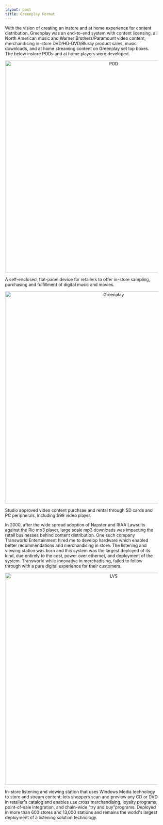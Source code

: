```yaml
---
layout: post
title: Greenplay Format
---
```


With the vision of creating an instore and at home experience for content distribution. Greenplay was an end-to-end system with content licensing, all North American music and Warner Brothers/Paramount video content, merchandising in-store DVD/HD-DVD/Bluray product sales, music downloads, and at home streaming content on Greenplay set top boxes. The below instore PODs and at home players were developed. 

<div style="text-align: center"><img src="{{ site.baseurl }}/images/pod.png" alt="POD" style="width: 700px;"/></div>

A self-enclosed, flat-panel device for retailers to offer in-store sampling, purchasing and fulfillment of digital music and movies.

<div style="text-align: center"><img src="{{ site.baseurl }}/images/greenplay.png" alt="Greenplay" style="width: 700px;"/></div>

Studio approved video content purchsae and rental through SD cards and PC peripherals, including $99 video player. 

In 2000, after the wide spread adoption of Napster and RIAA Lawsuits against the Rio mp3 player, large scale mp3 downloads was impacting the retail businesses behind content distribution.  One such company Transworld Entertainment hired me to develop hardware which enabled better recommendations and merchandising in store. The listening and viewing station was born and this system was the largest deployed of its kind, due entirely to the cost, power over ethernet, and deployment of the system. Transworld while innovative in merchadising, failed to follow through with a pure digital experience for their customers. 

<div style="text-align: center"><img src="{{ site.baseurl }}/images/lvs.png" alt="LVS" style="width: 700px;"/></div>

In-store listening and viewing station that uses Windows Media technology to store and stream content; lets shoppers scan and preview any CD or DVD in retailer's catalog and enables use cross merchandising, loyalty programs, point-of-sale integration, and chain-wide "try and buy"programs. Deployed in more than 600 stores and 13,000 stations and remains the world's largest deployment of a listening solution technology.